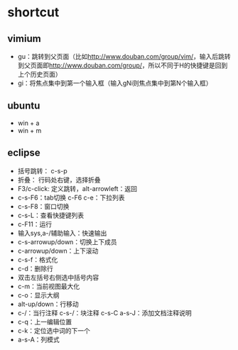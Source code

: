 # shortcut

## vimium

+ gu：跳转到父页面（比如<http://www.douban.com/group/vim/>，输入后跳转到父页面即<http://www.douban.com/group/>，所以不同于H的快捷键是回到上个历史页面）
+ gi：将焦点集中到第一个输入框（输入gNi则焦点集中到第N个输入框）

## ubuntu

+ win + a
+ win + m

## eclipse

+ 括号跳转： c-s-p
+ 折叠： 行码处右键，选择折叠
+ F3/c-click: 定义跳转，alt-arrowleft：返回
+ c-s-F6：tab切换 c-F6 c-e：下拉列表
+ c-s-F8：窗口切换
+ c-s-L：查看快捷键列表
+ c-F11：运行
+ 输入sys,a-/辅助输入：快速输出
+ c-s-arrowup/down：切换上下成员
+ c-arrowup/down：上下滚动
+ c-s-f：格式化
+ c-d：删除行
+ 双击左括号右侧选中括号内容
+ c-m：当前视图最大化
+ c-o：显示大纲
+ alt-up/down：行移动
+ c-/：当行注释 c-s-/：块注释 c-s-C a-s-J：添加文档注释说明
+ c-q：上一编辑位置
+ c-k：定位选中词的下一个
+ a-s-A：列模式


